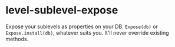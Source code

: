 # level-sublevel-expose

  Expose your sublevels as properties on your DB.
  `Expose(db)` or `Expose.install(db)`, whatever suits you.
  It'll never override existing methods.

